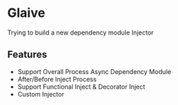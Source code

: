 # Glaive
Trying to build a new dependency module Injector

## Features
* Support Overall Process Async Dependency Module
* After/Before Inject Process
* Support Functional Inject & Decorator Inject
* Custom Injector
